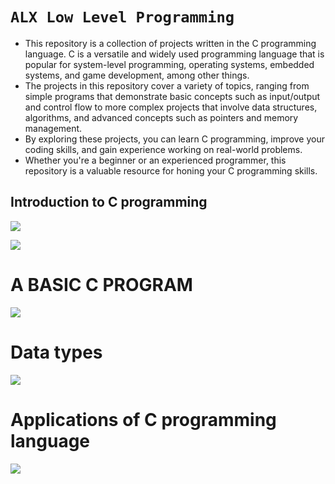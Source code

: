 # `ALX Low Level Programming`
- This repository is a collection of projects written in the C programming language. C is a versatile and widely used programming language that is popular for system-level programming, operating systems, embedded systems, and game development, among other things.
- The projects in this repository cover a variety of topics, ranging from simple programs that demonstrate basic concepts such as input/output and control flow to more complex projects that involve data structures, algorithms, and advanced concepts such as pointers and memory management.
- By exploring these projects, you can learn C programming, improve your coding skills, and gain experience working on real-world problems.
- Whether you're a beginner or an experienced programmer, this repository is a valuable resource for honing your C programming skills.

## Introduction to C programming
![](https://ict.iitk.ac.in/wp-content/uploads/c-programming-2.jpg)

![](https://www.edureka.co/blog/wp-content/uploads/2019/08/C-Programming-Tutorial-Features-of-C-Edureka.pngJ)


# A BASIC C PROGRAM
![](https://www.freecodecamp.org/news/content/images/2021/03/hello_world.png)

# Data types
![](https://d1jnx9ba8s6j9r.cloudfront.net/blog/wp-content/uploads/2019/08/C-Programming-Tutorial-datatypes-of-C-Edureka.png)


# Applications of C programming language
![](https://techvidvan.com/tutorials/wp-content/uploads/sites/2/2021/06/Applications-of-C-1.jpg)
